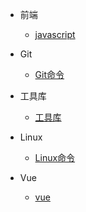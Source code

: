 - 前端
  - [javascript](javascript/index)
- Git
  - [Git命令](Git/index)



- 工具库
  - [工具库](工具库/index)



- Linux
  - [Linux命令](linux/index.md)
- Vue

  - [vue](vue/index.md)